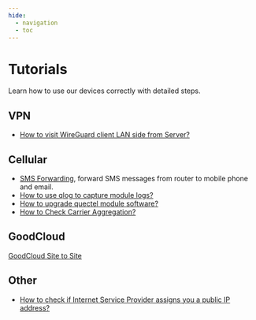 ```yaml
---
hide:
  - navigation
  - toc
---
```


# Tutorials

Learn how to use our devices correctly with detailed steps.

## VPN

* [How to visit WireGuard client LAN side from Server?](wireguard_server_access_to_client_lan_side)

## Cellular

* [SMS Forwarding](sms_forwarding), forward SMS messages from router to mobile phone and email.
* [How to use qlog to capture module logs?](get_module_logs)
* [How to upgrade quectel module software?](upgrade_quectel_module_software)
* [How to Check Carrier Aggregation?](how_to_check_carrier_aggregation)

## GoodCloud

[GoodCloud Site to Site](goodcloud_site_to_site)

## Other

* [How to check if Internet Service Provider assigns you a public IP address?](how_to_check_if_isp_assigns_you_a_public_ip_address)
